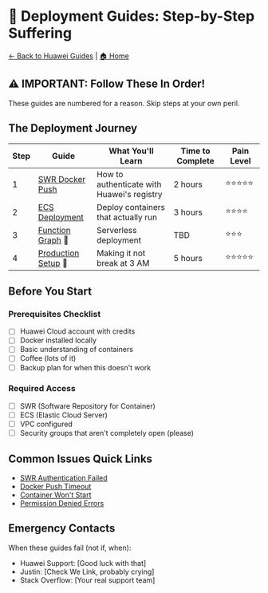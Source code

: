 # 🚢 Deployment Guides: Step-by-Step Suffering

[← Back to Huawei Guides](../) | [🏠 Home](../../)

## ⚠️ IMPORTANT: Follow These In Order!

These guides are numbered for a reason. Skip steps at your own peril.

## The Deployment Journey

| Step | Guide | What You'll Learn | Time to Complete | Pain Level |
|------|-------|-------------------|------------------|------------|
| 1 | [SWR Docker Push](./01-swr-docker-push.md) | How to authenticate with Huawei's registry | 2 hours | ⭐⭐⭐⭐⭐ |
| 2 | [ECS Deployment](./02-ecs-deployment.md) | Deploy containers that actually run | 3 hours | ⭐⭐⭐⭐ |
| 3 | [Function Graph](./03-function-graph-deploy.md) 🚧 | Serverless deployment | TBD | ⭐⭐⭐ |
| 4 | [Production Setup](./04-production-setup.md) 🚧 | Making it not break at 3 AM | 5 hours | ⭐⭐⭐⭐⭐ |

## Before You Start

### Prerequisites Checklist
- [ ] Huawei Cloud account with credits
- [ ] Docker installed locally
- [ ] Basic understanding of containers
- [ ] Coffee (lots of it)
- [ ] Backup plan for when this doesn't work

### Required Access
- [ ] SWR (Software Repository for Container)
- [ ] ECS (Elastic Cloud Server)
- [ ] VPC configured
- [ ] Security groups that aren't completely open (please)

## Common Issues Quick Links

- [SWR Authentication Failed](./01-swr-docker-push.md#authentication-nightmare)
- [Docker Push Timeout](./01-swr-docker-push.md#the-push-where-dreams-go-to-die-slowly)
- [Container Won't Start](./02-ecs-deployment.md#container-wont-start-surprise)
- [Permission Denied Errors](./02-ecs-deployment.md#the-permission-wars)

## Emergency Contacts

When these guides fail (not if, when):
- Huawei Support: [Good luck with that]
- Justin: [Check We Link, probably crying]
- Stack Overflow: [Your real support team]